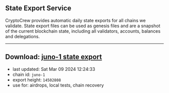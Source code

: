 ## State Export Service
CryptoCrew provides automatic daily state exports for all chains we validate. State export files can be used as genesis files and are a snapshot of the current blockchain state, including all validators, accounts, balances and delegations.

---
**Download: [juno-1 state export](https://dl-eu2.ccvalidators.com/SERVICE/juno/juno-1_export_14502808.json)**
---

- last updated: Sat Mar 09 2024 12:24:33
- chain id: `juno-1`
- export height: `14502808`
- use for: airdrops, local tests, chain recovery
